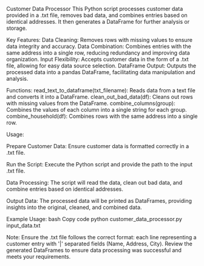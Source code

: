 Customer Data Processor
This Python script processes customer data provided in a .txt file, removes bad data, and combines entries based on identical addresses. It then generates a DataFrame for further analysis or storage.


Key Features:
Data Cleaning: Removes rows with missing values to ensure data integrity and accuracy.
Data Combination: Combines entries with the same address into a single row, reducing redundancy and improving data organization.
Input Flexibility: Accepts customer data in the form of a .txt file, allowing for easy data source selection.
DataFrame Output: Outputs the processed data into a pandas DataFrame, facilitating data manipulation and analysis.


Functions:
read_text_to_dataframe(txt_filename):
Reads data from a text file and converts it into a DataFrame.
clean_out_bad_data(df):
Cleans out rows with missing values from the DataFrame.
combine_columns(group):
Combines the values of each column into a single string for each group.
combine_household(df):
Combines rows with the same address into a single row.


Usage:

Prepare Customer Data: Ensure customer data is formatted correctly in a .txt file.

Run the Script: Execute the Python script and provide the path to the input .txt file.

Data Processing:
The script will read the data, clean out bad data, and combine entries based on identical addresses.

Output Data: The processed data will be printed as DataFrames, providing insights into the original, cleaned, and combined data.

Example Usage:
bash
Copy code
python customer_data_processor.py input_data.txt


Note:
Ensure the .txt file follows the correct format: each line representing a customer entry with '|' separated fields (Name, Address, City).
Review the generated DataFrames to ensure data processing was successful and meets your requirements.
